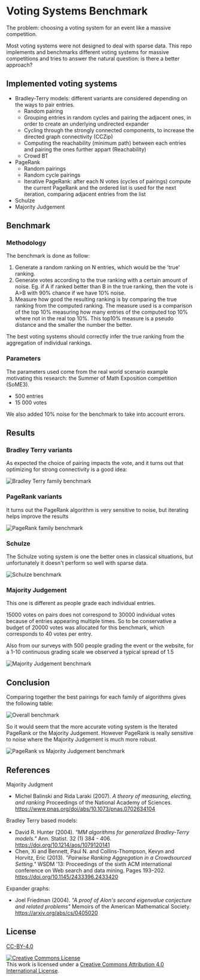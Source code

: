 # Voting Systems Benchmark

The problem: choosing a voting system for an event like a massive competition.

Most voting systems were not designed to deal with sparse data. This repo implements and benchmarks different voting systems for massive competitions and tries to answer the natural question: is there a better approach?

## Implemented voting systems

- Bradley-Terry models: different variants are considered depending on the ways to pair entries.
  - Random pairing
  - Grouping entries in random cycles and pairing the adjacent ones, in order to create an underlying undirected expander
  - Cycling through the strongly connected components, to increase the directed graph connectivity (CCZip)
  - Computing the reachability (minimum path) between each entries and pairing the ones further appart (Reachability)
  - Crowd BT
- PageRank
  - Random pairings
  - Random cycle pairings
  - Iterative PageRank: after each N votes (cycles of pairings) compute the current PageRank and the ordered list is used for the next iteration, comparing adjacent entries from the list
- Schulze
- Majority Judgement

## Benchmark
### Methodology

The benchmark is done as follow:

1. Generate a random ranking on N entries, which would be the 'true' ranking.
2. Generate votes according to the true ranking with a certain amount of noise. Eg. if A if ranked better than B in the true ranking, then the vote is A>B with 90% chance if we have 10% noise.
3. Measure how good the resulting ranking is by comparing the true ranking from the computed ranking. The measure used is a comparison of the top 10% measuring how many entries of the computed top 10% where not in the real top 10%. This top10% measure is a pseudo distance and the smaller the number the better.

The best voting systems should correctly infer the true ranking from the aggregation of individual rankings.

### Parameters

The parameters used come from the real world scenario example motivating this research: the Summer of Math Exposition competition (SoME3).

- 500 entries
- 15 000 votes

We also added 10% noise for the benchmark to take into account errors.

## Results

### Bradley Terry variants

As expected the choice of pairing impacts the vote, and it turns out that optimizing for strong connectivity is a good idea:

![Bradley Terry family benchmark](./assets/Bradley%20Terry.png)

### PageRank variants

It turns out the PageRank algorithm is very sensitive to noise, but iterating helps improve the results

![PageRank family benchmark](./assets/PageRank.png)

### Schulze

The Schulze voting system is one the better ones in classical situations, but unfortunately it doesn't perform so well with sparse data.

![Schulze benchmark](./assets/Schulze.png)

### Majority Judgement

This one is different as people grade each individual entries.

15000 votes on pairs does not correspond to 30000 individual votes because of entries appearing multiple times. So to be conservative a budget of 20000 votes was allocated for this benchmark, which corresponds to 40 votes per entry.

Also from our surveys with 500 people grading the event or the website, for a 1-10 continuous grading scale we observed a typical spread of 1.5

![Majority Judgement benchmark](./assets/Majority%20Judgement.png)

## Conclusion

Comparing together the best pairings for each family of algorithms gives the following table:

![Overall benchmark](./assets/Overall.png)

So it would seem that the more accurate voting system is the Iterated PageRank or the Majority Judgement. However PageRank is really sensitive to noise where the Majority Judgement is much more robust.

![PageRank vs Majority Judgement benchmark](./assets/PageRank%20vs%20Majority%20Judgement.png)



## References

Majority Judgment
- Michel Balinski and Rida Laraki (2007). *A theory of measuring, electing, and ranking* Proceedings of the National Academy of Sciences. https://www.pnas.org/doi/abs/10.1073/pnas.0702634104

Bradley Terry based models:
- David R. Hunter (2004). *"MM algorithms for generalized Bradley-Terry models."* Ann. Statist. 32 (1) 384 - 406. https://doi.org/10.1214/aos/1079120141
- Chen, Xi and Bennett, Paul N. and Collins-Thompson, Kevyn and Horvitz, Eric (2013). *"Pairwise Ranking Aggregation in a Crowdsourced Setting."* WSDM '13: Proceedings of the sixth ACM international conference on Web search and data mining. Pages 193–202.  https://doi.org/10.1145/2433396.2433420

Expander graphs:
- Joel Friedman (2004). *"A proof of Alon's second eigenvalue conjecture and related problems"* Memoirs of the American Mathematical Society. https://arxiv.org/abs/cs/0405020



## License

[CC-BY-4.0](LICENSE)

<a rel="license" href="http://creativecommons.org/licenses/by/4.0/"><img alt="Creative Commons License" style="border-width:0" src="https://i.creativecommons.org/l/by/4.0/88x31.png" /></a><br />This work is licensed under a <a rel="license" href="http://creativecommons.org/licenses/by/4.0/">Creative Commons Attribution 4.0 International License</a>.
